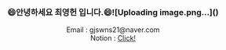 
<!--
**Euntown/Euntown** is a ✨ _special_ ✨ repository because its `README.md` (this file) appears on your GitHub profile.

Here are some ideas to get you started:

- 🔭 I’m currently working on ...
- 🌱 I’m currently learning ...
- 👯 I’m looking to collaborate on ...
- 🤔 I’m looking for help with ...
- 💬 Ask me about ...
- 📫 How to reach me: ...
- 😄 Pronouns: ...
- ⚡ Fun fact: ...
-->
<div align=center>
   <h3>
      😄안녕하세요 <strong>최영헌</strong> 입니다.😄![Uploading image.png…]()

   </h3>
 </div>
 <div align=center>
 <p>
   Email : gjswns21@naver.com<br>
   Notion : <a href="https://sedate-anise-410.notion.site/Develope-Note-fc6d3f8ee0264c078841a5d2e5a4d7e2">Click!<a>
 </p>
</div>
